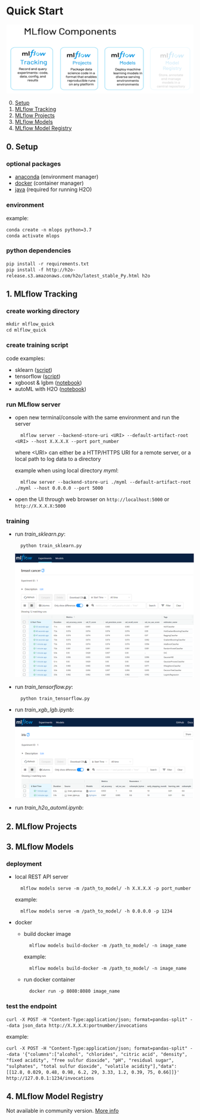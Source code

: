# Quick Start

<p align="center">
  <img src=images/mlflow-components.png alt="drawing" width="700"/>
</p>

0. [Setup](##-0.-setup)
1. [MLflow Tracking](##-1.-mlflow-tracking)
2. [MLflow Projects](##-2.-mlflow-projects)
3. [MLflow Models](##-3.-mlflow-models)
4. [MLflow Model Registry](##-4.-mlflow-model-registry)

## 0. Setup
### optional packages
- [anaconda](https://www.anaconda.com/products/individual) (environment manager)
- [docker](https://www.docker.com/products/docker-desktop) (container manager)
- [java](https://www.java.com/download/ie_manual.jsp) (required for running H2O)

### environment
example:

    conda create -n mlops python=3.7
    conda activate mlops

### python dependencies
    pip install -r requirements.txt
    pip install -f http://h2o-release.s3.amazonaws.com/h2o/latest_stable_Py.html h2o


## 1. MLflow Tracking
### create working directory
    mkdir mlflow_quick
    cd mlflow_quick

### create training script
code examples:
- sklearn ([script](https://github.com/taufik-adinugraha/mlflow-quick-start/blob/main/train_sklearn.py))
- tensorflow ([script](https://github.com/taufik-adinugraha/mlflow-quick-start/blob/main/train_tensorflow.py))
- xgboost & lgbm ([notebook](https://github.com/taufik-adinugraha/mlflow-quick-start/blob/main/train_xgb_lgb.ipynb))
- autoML with H2O ([notebook](https://github.com/taufik-adinugraha/mlflow-quick-start/blob/main/train_h2o_automl.ipynb))
    
### run MLflow server
- open new terminal/console with the same environment and run the server

        mlflow server --backend-store-uri <URI> --default-artifact-root <URI> --host X.X.X.X --port port_number
  
  where \<URI\> can either be a HTTP/HTTPS URI for a remote server, or a local path to log data to a directory
  
  example when using local directory *myml*:
    
        mlflow server --backend-store-uri ./myml --default-artifact-root ./myml --host 0.0.0.0 --port 5000

- open the UI through web browser on `http://localhost:5000` or `http://X.X.X.X:5000`

### training
- run *train_sklearn.py*:
           
        python train_sklearn.py
     ![sklearn](images/mlflow-autoML.png)

- run *train_tensorflow.py*:

        python train_tensorflow.py

- run *train_xgb_lgb.ipynb*: 

     ![xgblgb](images/mlflow-gbt.png)

- run *train_h2o_automl.ipynb*: 

## 2. MLflow Projects

## 3. MLflow Models
### deployment
- local REST API server

        mlflow models serve -m /path_to_model/ -h X.X.X.X -p port_number
    
    example:
    
        mlflow models serve -m /path_to_model/ -h 0.0.0.0 -p 1234

- docker
    - build docker image
    
            mlflow models build-docker -m /path_to_model/ -n image_name 

      example:
      
            mlflow models build-docker -m /path_to_model/ -n image_name 
            
    - run docker container

            docker run -p 8080:8080 image_name

### test the endpoint

    curl -X POST -H "Content-Type:application/json; format=pandas-split" --data json_data http://X.X.X.X:portnumber/invocations

example:

    curl -X POST -H "Content-Type:application/json; format=pandas-split" --data '{"columns":["alcohol", "chlorides", "citric acid", "density", "fixed acidity", "free sulfur dioxide", "pH", "residual sugar", "sulphates", "total sulfur dioxide", "volatile acidity"],"data":[[12.8, 0.029, 0.48, 0.98, 6.2, 29, 3.33, 1.2, 0.39, 75, 0.66]]}' http://127.0.0.1:1234/invocations
    
    
## 4. MLflow Model Registry
Not available in community version. [More info](https://www.mlflow.org/docs/latest/model-registry.html)
